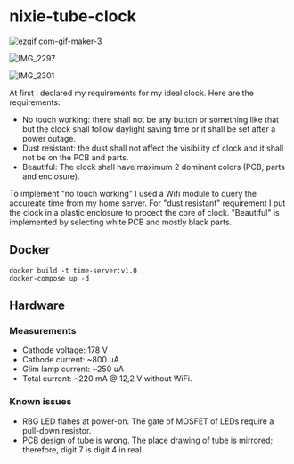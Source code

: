 # nixie-tube-clock

![ezgif com-gif-maker-3](https://user-images.githubusercontent.com/8822138/207956721-9b5c9171-c8a4-4f95-b3d6-a76d2fb03cdc.gif)

![IMG_2297](https://user-images.githubusercontent.com/8822138/207957011-6f1c9aab-68bf-4625-8830-9e2ad03c3db7.jpg)

![IMG_2301](https://user-images.githubusercontent.com/8822138/207957017-dbd5976a-45c0-4ff2-803f-f5abd02fd5ed.jpg)

At first I declared my requirements for my ideal clock. Here are the requirements:
  * No touch working: there shall not be any button or something like that but the clock shall follow daylight saving time or it shall be set after a power outage.
  * Dust resistant: the dust shall not affect the visibility of clock and it shall not be on the PCB and parts.
  * Beautiful: The clock shall have maximum 2 dominant colors (PCB, parts and enclosure).
  
To implement "no touch working" I used a Wifi module to query the accureate time from my home server.
For "dust resistant" requirement I put the clock in a plastic enclosure to procect the core of clock.
"Beautiful" is implemented by selecting white PCB and mostly black parts.

## Docker

```
docker build -t time-server:v1.0 .
docker-compose up -d
```

## Hardware

### Measurements
  * Cathode voltage: 178 V
  * Cathode current: ~800 uA
  * Glim lamp current: ~250 uA
  * Total current: ~220 mA @ 12,2 V without WiFi.
  
### Known issues
  * RBG LED flahes at power-on. The gate of MOSFET of LEDs require a pull-down resistor.
  * PCB design of tube is wrong. The place drawing of tube is mirrored; therefore, digit 7 is digit 4 in real.
